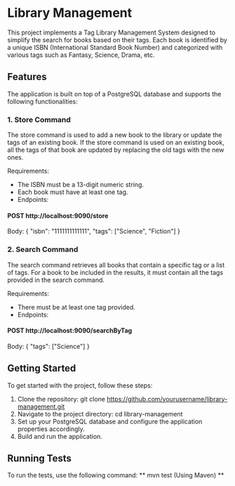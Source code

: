 # Library Management
This project implements a Tag Library Management System designed to simplify the search for books based on their tags. Each book is identified by a unique ISBN (International Standard Book Number) and categorized with various tags such as Fantasy, Science, Drama, etc.

## Features
The application is built on top of a PostgreSQL database and supports the following functionalities:

### 1. Store Command
The store command is used to add a new book to the library or update the tags of an existing book. If the store command is used on an existing book, all the tags of that book are updated by replacing the old tags with the new ones.

Requirements:
  - The ISBN must be a 13-digit numeric string.
  - Each book must have at least one tag.
  - Endpoints:

#### POST http://localhost:9090/store
Body:
{
    "isbn": "1111111111111",
    "tags": ["Science", "Fiction"]
}
### 2. Search Command
The search command retrieves all books that contain a specific tag or a list of tags. For a book to be included in the results, it must contain all the tags provided in the search command.

Requirements:
  - There must be at least one tag provided.
  - Endpoints:

#### POST http://localhost:9090/searchByTag
Body:
{
    "tags": ["Science"]
}

## Getting Started
To get started with the project, follow these steps:
  1. Clone the repository:  git clone https://github.com/yourusername/library-management.git
  2. Navigate to the project directory: cd library-management
  3. Set up your PostgreSQL database and configure the application properties accordingly.
  4. Build and run the application.

## Running Tests
To run the tests, use the following command: ** mvn test (Using Maven) **
